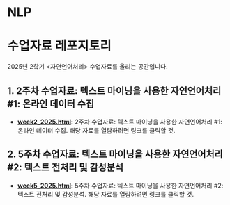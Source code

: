 # NLP
수업자료 레포지토리
=======
2025년 2학기 <자연언어처리> 수업자료를 올리는 공간입니다.

## 1. 2주차 수업자료: 텍스트 마이닝을 사용한 자연언어처리 #1: 온라인 데이터 수집

* **[week2_2025.html](http://cognitivepsychology.github.io/NLP_2025/week2_2025.html):** 2주차 수업자료: 텍스트 마이닝을 사용한 자연언어처리 #1: 온라인 데이터 수집. 해당 자료를 열람하려면 링크를 클릭할 것. 

## 2. 5주차 수업자료: 텍스트 마이닝을 사용한 자연언어처리 #2: 텍스트 전처리 및 감성분석

* **[week5_2025.html](http://cognitivepsychology.github.io/NLP_2025/week5_2025.html):** 5주차 수업자료: 텍스트 마이닝을 사용한 자연언어처리 #2: 텍스트 전처리 및 감성분석. 해당 자료를 열람하려면 링크를 클릭할 것. 
